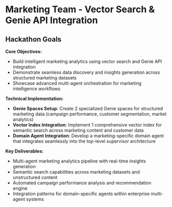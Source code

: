 # Marketing Team - Vector Search & Genie API Integration

## Hackathon Goals

**Core Objectives:**
- Build intelligent marketing analytics using vector search and Genie API integration
- Demonstrate seamless data discovery and insights generation across structured marketing datasets
- Showcase advanced multi-agent orchestration for marketing intelligence workflows

**Technical Implementation:**
- **Genie Spaces Setup**: Create 2 specialized Genie spaces for structured marketing data (campaign performance, customer segmentation, market analytics)
- **Vector Index Integration**: Implement 1 comprehensive vector index for semantic search across marketing content and customer data
- **Domain Agent Integration**: Develop a marketing-specific domain agent that integrates seamlessly into the top-level supervisor architecture

**Key Deliverables:**
- Multi-agent marketing analytics pipeline with real-time insights generation
- Semantic search capabilities across marketing datasets and unstructured content
- Automated campaign performance analysis and recommendation engine
- Integration patterns for domain-specific agents within enterprise multi-agent systems


